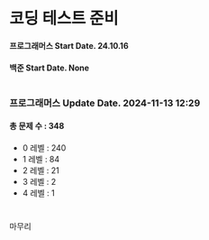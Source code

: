 # 코딩 테스트 준비

#### 프로그래머스 Start Date. 24.10.16
#### 백준 Start Date. None

# 
### 프로그래머스 Update Date. 2024-11-13 12:29
#### 총 문제 수 : 348
- 0 레벨 : 240
- 1 레벨 : 84
- 2 레벨 : 21
- 3 레벨 : 2
- 4 레벨 : 1

# 
마무리

# 
